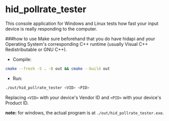 # hid_pollrate_tester
This console application for Windows and Linux tests how fast your input device is really responding to the computer.

###how to use
Make sure beforehand that you do have hidapi and your Operating System's corresponding C++ runtime (usually Visual C++ Redistributable or GNU C++).

- Compile:
```sh
cmake --fresh -S . -B out && cmake --build out
```

- Run:
```sh
./out/hid_pollrate_tester <VID> <PID>
```
Replacing `<VID>` with your device's Vendor ID and `<PID>` with your device's Product ID.

**note:** for windows, the actual program is at `./out/hid_pollrate_tester.exe`.
